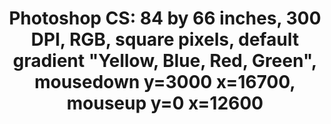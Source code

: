 ---
ee_id: '73'
site: '1'
type: '2'
url: 2011-001-photoshop-cs
title: 'Photoshop CS: 84 by 66 inches, 300 DPI, RGB, square pixels, default gradient
  "Yellow, Blue, Red, Green", mousedown y=3000 x=16700, mouseup y=0 x=12600'
year: '2011'
display_year: '2011'
medium: Chromogenic print
dims: 84 inches by 66 inches
pitch: ''
ps: ''
live_url: ''
related: ''
youtube: ''
related_code: ''
imgs: photoshop-cs-2011-001-full-cropped-database-AR.jpg
subheading: ''
download: ''
add_credit: ''
commission: ''
layout: things-i-made
---